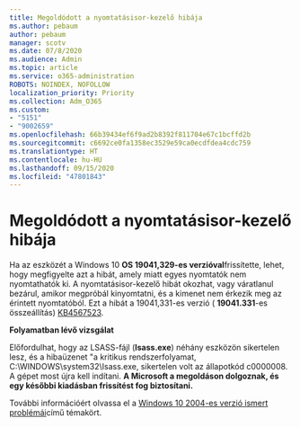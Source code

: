 ```yaml
---
title: Megoldódott a nyomtatásisor-kezelő hibája
ms.author: pebaum
author: pebaum
manager: scotv
ms.date: 07/8/2020
ms.audience: Admin
ms.topic: article
ms.service: o365-administration
ROBOTS: NOINDEX, NOFOLLOW
localization_priority: Priority
ms.collection: Adm_O365
ms.custom:
- "5151"
- "9002659"
ms.openlocfilehash: 66b39434ef6f9ad2b8392f811704e67c1bcffd2b
ms.sourcegitcommit: c6692ce0fa1358ec3529e59ca0ecdfdea4cdc759
ms.translationtype: HT
ms.contentlocale: hu-HU
ms.lasthandoff: 09/15/2020
ms.locfileid: "47801843"
---
```

# <a name="print-spooler-issue-is-resolved"></a>Megoldódott a nyomtatásisor-kezelő hibája

Ha az eszközét a Windows 10  **OS 19041,329-es verzióval**frissítette, lehet, hogy megfigyelte azt a hibát, amely miatt egyes nyomtatók nem nyomtathatók ki. A nyomtatásisor-kezelő hibát okozhat, vagy váratlanul bezárul, amikor megpróbál kinyomtatni, és a kimenet nem érkezik meg az érintett nyomtatóból. Ezt a hibát a 19041,331-es verzió ( **19041.331**-es összeállítás) [KB4567523](https://support.microsoft.com/help/4567523/windows-10-update-kb4567523).  

**Folyamatban lévő vizsgálat**

Előfordulhat, hogy az LSASS-fájl (**Isass.exe**) néhány eszközön sikertelen lesz, és a hibaüzenet "a kritikus rendszerfolyamat, C:\WINDOWS\system32\Isass.exe, sikertelen volt az állapotkód c0000008. A gépet most újra kell indítani.  **A Microsoft a megoldáson dolgoznak, és egy későbbi kiadásban frissítést fog biztosítani.**

További információért olvassa el a  [Windows 10 2004-es verzió ismert problémái](https://docs.microsoft.com/windows/release-information/status-windows-10-2004#442msgdesc)című témakört.